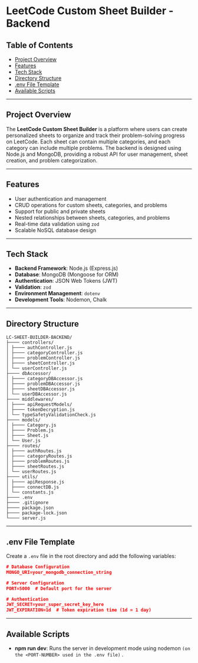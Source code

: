 # LeetCode Custom Sheet Builder - Backend

## Table of Contents

- [Project Overview](#project-overview)
- [Features](#features)
- [Tech Stack](#tech-stack)
- [Directory Structure](#directory-structure)
- [.env File Template](#env-file-template)
- [Available Scripts](#available-scripts)

---

## Project Overview

The **LeetCode Custom Sheet Builder** is a platform where users can create personalized sheets to organize and track their problem-solving progress on LeetCode. Each sheet can contain multiple categories, and each category can include multiple problems. The backend is designed using Node.js and MongoDB, providing a robust API for user management, sheet creation, and problem categorization.

---

## Features

- User authentication and management
- CRUD operations for custom sheets, categories, and problems
- Support for public and private sheets
- Nested relationships between sheets, categories, and problems
- Real-time data validation using `zod`
- Scalable NoSQL database design

---

## Tech Stack

- **Backend Framework**: Node.js (Express.js)
- **Database**: MongoDB (Mongoose for ORM)
- **Authentication**: JSON Web Tokens (JWT)
- **Validation**: `zod`
- **Environment Management**: `dotenv`
- **Development Tools**: Nodemon, Chalk

---

## Directory Structure

```
LC-SHEET-BUILDER-BACKEND/
├──── controllers/
│ ├──── authController.js
│ ├──── categoryController.js
│ ├──── problemController.js
│ ├──── sheetController.js
│ └── userController.js
├──── dbAccessor/
│ ├──── categoryDBAccessor.js
│ ├──── problemDBAccessor.js
│ ├──── sheetDBAccessor.js
│ └── userDBAccessor.js
├──── middlewares/
│ ├──── apiRequestModels/
│ ├──── tokenDecryption.js
│ └── typeSafetyValidationCheck.js
├──── models/
│ ├──── Category.js
│ ├──── Problem.js
│ ├──── Sheet.js
│ └── User.js
├──── routes/
│ ├──── authRoutes.js
│ ├──── categoryRoutes.js
│ ├──── problemRoutes.js
│ ├──── sheetRoutes.js
│ └── userRoutes.js
├──── utils/
│ ├──── apiResponse.js
│ ├──── connectDB.js
│ └── constants.js
├──── .env
├──── .gitignore
├──── package.json
├──── package-lock.json
└──── server.js
```

---

## .env File Template

Create a `.env` file in the root directory and add the following variables:

```json
# Database Configuration
MONGO_URI=your_mongodb_connection_string

# Server Configuration
PORT=5000  # Default port for the server

# Authentication
JWT_SECRET=your_super_secret_key_here
JWT_EXPIRATION=1d  # Token expiration time (1d = 1 day)
```

---

## Available Scripts

- **npm run dev**: Runs the server in development mode using nodemon `(on the <PORT-NUMBER> used in the .env file)` .
